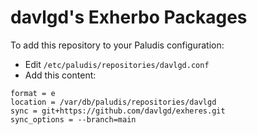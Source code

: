 # davlgd's Exherbo Packages

To add this repository to your Paludis configuration:

* Edit `/etc/paludis/repositories/davlgd.conf`
* Add this content:

```
format = e
location = /var/db/paludis/repositories/davlgd
sync = git+https://github.com/davlgd/exheres.git
sync_options = --branch=main
```
